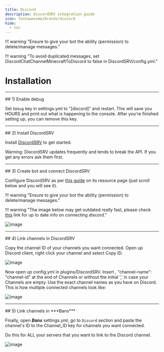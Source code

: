 ```yaml
---
title: Discord
description: DiscordSRV integration guide
icon: fontawesome/brands/discord
hide:
  - toc
---
```



!!! warning "Ensure to give your bot the ability (permission) to delete/manage messages."

!!! warning "To avoid duplicated messages, set DiscordChatChannelMinecraftToDiscord to false in DiscordSRV/config.yml."

# Installation

<hr>
## 1) Enable debug

Set `Debug` key in settings.yml to "[discord]" and restart. This will save you HOURS and print out what is happening to the console. After you're finished setting up, you can remove this key.

<hr>
## 2) Install DiscordSRV

Install [DiscordSRV](https://www.spigotmc.org/resources/discordsrv.18494/) to get started.

Warning: DiscordSRV updates frequently and tends to break the API. If you get any errors ask them first.

<hr>
## 3) Create bot and connect DiscordSRV

Configure DiscordSRV as per [this guide](https://www.spigotmc.org/resources/discordsrv.18494/) on its resource page (just scroll below and you will see it).

!!! warning "Ensure to give your bot the ability (permission) to delete/manage messages."

!!! warning "The image below may get outdated really fast, please check [this](https://www.spigotmc.org/resources/discordsrv.18494/) link for up to date info on connecting discord."

![image](https://github.com/user-attachments/assets/4ea7ede2-b867-474e-a5f3-e83e05794ac9)

<hr>
## 4) Link channels in DiscordSRV

Copy the channel ID of your channels you want connected. Open up Discord client, right click your channel and select Copy ID.

![image](https://github.com/user-attachments/assets/24b6abf3-8808-4a65-bb24-f9541bb645a3)

Now open up config.yml in plugins/DiscordSRV. Insert , "channel-name": "channel-id" at the end of Channels or without the initial ',' in case your Channels are empty. Use the exact channel names as you have on Discord. This is how multiple connected channels look like:

![image](https://github.com/user-attachments/assets/1ece43ae-890b-4d90-ac71-71d1c5c8abbf)

<hr>
## 5) Link channels in ***Bans***

Finally, open ***Bans*** settings.yml, go to `Discord` section and paste the channel's ID to the Channel_ID key for channels you want connected.

Do this for ALL your servers that you want to link to the Discord channel.

![image](https://github.com/user-attachments/assets/5650eaec-5638-477c-9cba-d6683561cfb3)

